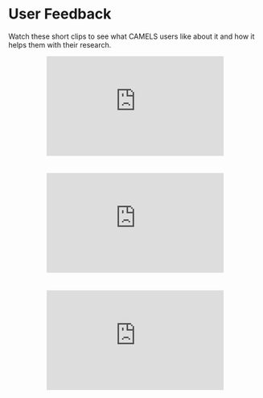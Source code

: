 # User Feedback

Watch these short clips to see what CAMELS users like about it and how it helps them with their research.

<div style="position: relative; width: 70%; max-width: 70%; aspect-ratio: 16/9; overflow: hidden; margin: 0 auto;">
    <iframe src="https://www.youtube.com/embed/7VqHusBonI0" style="position: absolute; top: 0; left: 0; width: 100%; height: 100%;" allow="autoplay" frameborder="0" allowfullscreen></iframe>
</div>
<br><br>

<div style="position: relative; width: 70%; max-width: 70%; aspect-ratio: 16/9; overflow: hidden; margin: 0 auto;">
    <iframe src="https://www.youtube.com/embed/fdaS5C0KNdM" style="position: absolute; top: 0; left: 0; width: 100%; height: 100%;" allow="autoplay" frameborder="0" allowfullscreen></iframe>
</div>
<br><br>

<div style="position: relative; width: 70%; max-width: 70%; aspect-ratio: 16/9; overflow: hidden; margin: 0 auto;">
    <iframe src="https://www.youtube.com/embed/Qmo9seDEX-8" style="position: absolute; top: 0; left: 0; width: 100%; height: 100%;" allow="autoplay" frameborder="0" allowfullscreen></iframe>
</div>
<br><br>

